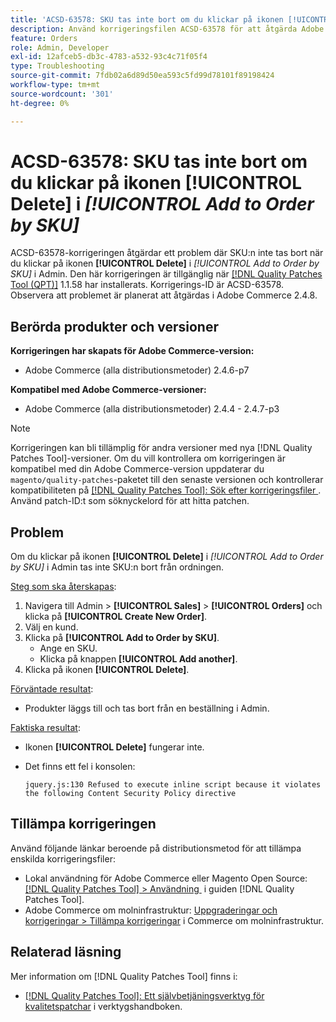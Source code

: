 ```yaml
---
title: 'ACSD-63578: SKU tas inte bort om du klickar på ikonen [!UICONTROL Delete] i [!UICONTROL Add to Order by SKU]'
description: Använd korrigeringsfilen ACSD-63578 för att åtgärda Adobe Commerce-problemet där du inte tar bort SKU:n genom att klicka på ikonen [!UICONTROL Delete] i [!UICONTROL Add to Order by SKU] i Admin.
feature: Orders
role: Admin, Developer
exl-id: 12afceb5-db3c-4783-a532-93c4c71f05f4
type: Troubleshooting
source-git-commit: 7fdb02a6d89d50ea593c5fd99d78101f89198424
workflow-type: tm+mt
source-wordcount: '301'
ht-degree: 0%

---
```


# ACSD-63578: SKU tas inte bort om du klickar på ikonen **[!UICONTROL Delete]** i *[!UICONTROL Add to Order by SKU]*

ACSD-63578-korrigeringen åtgärdar ett problem där SKU:n inte tas bort när du klickar på ikonen **[!UICONTROL Delete]** i *[!UICONTROL Add to Order by SKU]* i Admin. Den här korrigeringen är tillgänglig när [[!DNL Quality Patches Tool (QPT)]](/help/tools/quality-patches-tool/quality-patches-tool-to-self-serve-quality-patches.md) 1.1.58 har installerats. Korrigerings-ID är ACSD-63578. Observera att problemet är planerat att åtgärdas i Adobe Commerce 2.4.8.

## Berörda produkter och versioner

**Korrigeringen har skapats för Adobe Commerce-version:**

* Adobe Commerce (alla distributionsmetoder) 2.4.6-p7

**Kompatibel med Adobe Commerce-versioner:**

* Adobe Commerce (alla distributionsmetoder) 2.4.4 - 2.4.7-p3

>[!NOTE]
>
>Korrigeringen kan bli tillämplig för andra versioner med nya [!DNL Quality Patches Tool]-versioner. Om du vill kontrollera om korrigeringen är kompatibel med din Adobe Commerce-version uppdaterar du `magento/quality-patches`-paketet till den senaste versionen och kontrollerar kompatibiliteten på [[!DNL Quality Patches Tool]: Sök efter korrigeringsfiler &#x200B;](https://experienceleague.adobe.com/tools/commerce-quality-patches/index.html?lang=sv-SE). Använd patch-ID:t som söknyckelord för att hitta patchen.

## Problem

Om du klickar på ikonen **[!UICONTROL Delete]** i *[!UICONTROL Add to Order by SKU]* i Admin tas inte SKU:n bort från ordningen.

<u>Steg som ska återskapas</u>:

1. Navigera till Admin > **[!UICONTROL Sales]** > **[!UICONTROL Orders]** och klicka på **[!UICONTROL Create New Order]**.
1. Välj en kund.
1. Klicka på **[!UICONTROL Add to Order by SKU]**.
   * Ange en SKU.
   * Klicka på knappen **[!UICONTROL Add another]**.
1. Klicka på ikonen **[!UICONTROL Delete]**.

<u>Förväntade resultat</u>:

* Produkter läggs till och tas bort från en beställning i Admin.

<u>Faktiska resultat</u>:

* Ikonen **[!UICONTROL Delete]** fungerar inte.
* Det finns ett fel i konsolen:

  `jquery.js:130 Refused to execute inline script because it violates the following Content Security Policy directive`

## Tillämpa korrigeringen

Använd följande länkar beroende på distributionsmetod för att tillämpa enskilda korrigeringsfiler:

* Lokal användning för Adobe Commerce eller Magento Open Source: [[!DNL Quality Patches Tool] > Användning &#x200B;](/help/tools/quality-patches-tool/usage.md) i guiden [!DNL Quality Patches Tool].
* Adobe Commerce om molninfrastruktur: [Uppgraderingar och korrigeringar > Tillämpa korrigeringar](https://experienceleague.adobe.com/docs/commerce-cloud-service/user-guide/develop/upgrade/apply-patches.html?lang=sv-SE) i Commerce om molninfrastruktur.

## Relaterad läsning

Mer information om [!DNL Quality Patches Tool] finns i:

* [[!DNL Quality Patches Tool]: Ett självbetjäningsverktyg för kvalitetspatchar](/help/tools/quality-patches-tool/quality-patches-tool-to-self-serve-quality-patches.md) i verktygshandboken.
